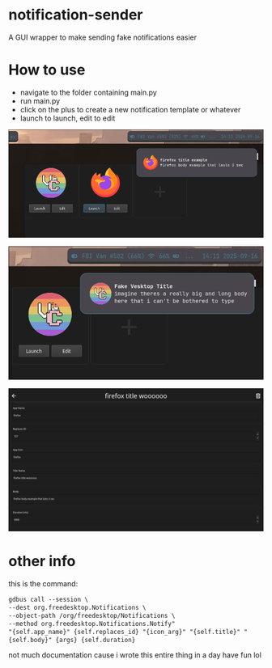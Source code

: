 # notification-sender
A GUI wrapper to make sending fake notifications easier 

# How to use
  - navigate to the folder containing main.py
  - run main.py
  - click on the plus to create a new notification template or whatever
  - launch to launch, edit to edit

![firefox example](assets/images/firefox.png)

![vesktop example](assets/images/vesktop.png)

![editing](assets/images/editing.png)

# other info
this is the command:
```
gdbus call --session \
--dest org.freedesktop.Notifications \
--object-path /org/freedesktop/Notifications \
--method org.freedesktop.Notifications.Notify"
"{self.app_name}" {self.replaces_id} "{icon_arg}" "{self.title}" "{self.body}" {args} {self.duration}
```
not much documentation cause i wrote this entire thing in a day have fun lol
